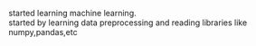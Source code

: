 started learning machine learning.
<br>
started by learning data preprocessing and reading libraries like numpy,pandas,etc
